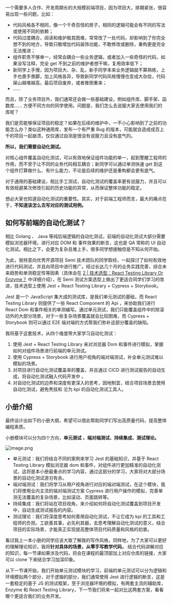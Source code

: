 一个需要多人合作、开发周期长的大规模前端项目，因为项目大，排期紧张，很容易出现一些问题，比如：

*   代码风格各不相同，像一个千奇百怪的房子，相同的逻辑可能会有不同的写法或使用不同的依赖；
*   代码过度耦合，阅读和维护极其困难，常常改了一处代码，却影响到了你完全想不到的地方，导致只敢增加代码装饰功能，不敢修改或删除，重构更是完全无法推进；
*   组件职责不够单一，经常会耦合一些业务逻辑，或者加入一些奇怪的代码，如果没写注释，完全 get 不到之前的维护者想干嘛，复用效率低下；
*   新同学上手慢，因为项目大、杂、乱，新手同学本来业务逻辑就不算熟练，上手也畏手畏脚，加上风格各异，导致新同学代码风格慢慢也变成大杂烩，代码屎山越堆越高，最后项目废弃，或者推倒重来；
*   ……

而且，除了业务项目外，我们通常还会做一些基础建设，例如组件库、脚手架、函数库…… 方便不同方向的同学使用。问题是，我们怎么去说服大家去使用我们的库呢？

我们是否能够保证项目的稳定？如果在后续的维护中，一不小心影响到了之前的功能怎么办？类似这种通用库，发布一个有严重 Bug 的版本，可能就会造成成百上千的项目一起崩溃，仅仅通过自测是很没有说服力且没有底气的。

**所以，我们需要自动化测试。**

对核心组件覆盖自动化测试，可以有效地保证组件功能的单一，起到警醒工程师的作用，而不至于让不同的业务代码相互耦合；新同学可以通过单测快速 get 到这个组件打算做什么、有什么能力，不论是后续的维护还是重构都会更有底气。

对于通用的基础建设，相比手工测试，自动化测试的覆盖率更有说服力，并且可以有效规避某次修改引起的历史功能的异常，从而保证整体功能的稳定。

想必大家也知道自动化测试的重要性。其实，对于前端工程师而言，最大的痛点在于，**不知道该怎么去写对应的测试用例。**

如何写前端的自动化测试？
------------

相比 Golang 、 Java 等纯后端逻辑的自动化测试，前端的自动化测试大部分需要模拟浏览器环境，进行对应 DOM 和 事件效果的断言，这也是 QA 常称的 UI 自动化测试。相比之下，会更为复杂且难上手，很多同学想接触但是不知从何开始。

为此，我特意向优秀开源项目 Semi 技术团队的同学取经，一起探讨了如何有效地进行代码测试，并且向项目中进行推广。经过长达几个月的业务实践完善，综合未来趋势和单测稳定性等因素（具体会在 [2 | 技术选型：React Testing Library Or Enzyme？](https://juejin.cn/book/7174044519350927395/section/7176612133294063668 "https://juejin.cn/book/7174044519350927395/section/7176612133294063668") 中详细介绍），在 Semi 测试方案选型上做出了更适合同学们学习的改进，技术选型上使用 Jest + React Testing Library + Cypress + Storybook。

Jest 是一个 JavaScript 集大成的测试库，是我们单元测试的基础，而 React Testing Library 则提供了一些 React Component 的 Api ，来协助我们进行 React Dom 和事件相关的单测编写。通过单元测试，我们只能覆盖组件中的除滚动外的大部分场景，对于一些复杂场景覆盖就会比较困难，而 Cypress + Storybook 则可以通过 E2E 端对端的方式帮我们弥补这部分覆盖的缺陷。

我将基于这套技术，从四个维度带大家学习自动化测试：

1.  使用 Jest + React Testing Library 来对浏览器 Dom 和事件进行模拟，掌握如何对组件场景进行前端的单元测试。
2.  使用 Cypress + Storybook 进行用户视角的端对端测试，补全单元测试难以模拟的场景。
3.  对项目进行自动化测试覆盖率的覆盖，并且通过 CICD 进行测试报告的自动生成，将自动化测试融入代码开发中 。
4.  对自动化测试的边界和深度有更深入的思考，因地制宜，结合项目场景去使用自动化测试，避免秀技和 沦为 kpi 的自动化测试工具人。

小册介绍
----

最终设计出如下的小册大纲，希望可以借此帮助同学们写出高质量代码，提高整体编程素质。

小册模块可以分为四个方向，**单元测试** **、端对端测试、持续集成、测试理论。**

![image.png](https://p3-juejin.byteimg.com/tos-cn-i-k3u1fbpfcp/9b903e13bccc4d21ac16925b60fb5f24~tplv-k3u1fbpfcp-jj-mark:1600:0:0:0:q75.image#?w=823&h=409&s=107205&e=png&b=fdfefe)

*   单元测试：我们将结合不同的案例来学习 Jest 的基础知识，并基于 React Testing Library 模拟浏览器 dom 和事件，对组件进行更加精准的自动化测试，这将是本小册最重点的学习内容，通过这部分的学习，大家将对大部分场景的自动化测试游刃有余。
*   端对端测试：我们将学习从用户视角进行对应的端对端测试，在这个模块，我们将使用业内主流的端对端测试方案 Cypress 进行用户操作的模拟，完善单测无法覆盖的复杂场景，比如滚动、页面跳转等。
*   持续集成：我们将站在项目视角，来介绍如何将自动化测试覆盖到项目开发中，自动生成测试报告的内容。
*   测试理论：我们将深度思考如何善用自动化测试，不让它成为 kpi 的工具和工程师的负担。工欲善其事，必先利其器，去思考理解自动化测试的意义，结合项目的实际场景，才能真正实现提高整体项目代码质量和风格的初衷。

看过我上一本小册的同学应该大致了解我的写作风格，同样地，为了大家可以更好的理解理论知识，我将**针对具体的场景，从零手写教学代码，** 结合代码讲解对应的知识，每一节课如果涉及代码，将会在课程的最顶部加上对应仓库的链接，大家可以 clone 下来结合学习加深印象。

从下一节课开始，我们开始单元测试模块的学习，前端的单元测试可以分为逻辑和环境模拟两个部分，对于逻辑的部分，我们通常使用 Jest 进行逻辑的断言，这是一套稳定的基于 JS 的测试框架，至于浏览器环境的模拟，有两套主流的辅助库，Enzyme 和 React Testing Library，下一节我们将来一起对比这两套方案，看看哪个更适合我们的业务开发。